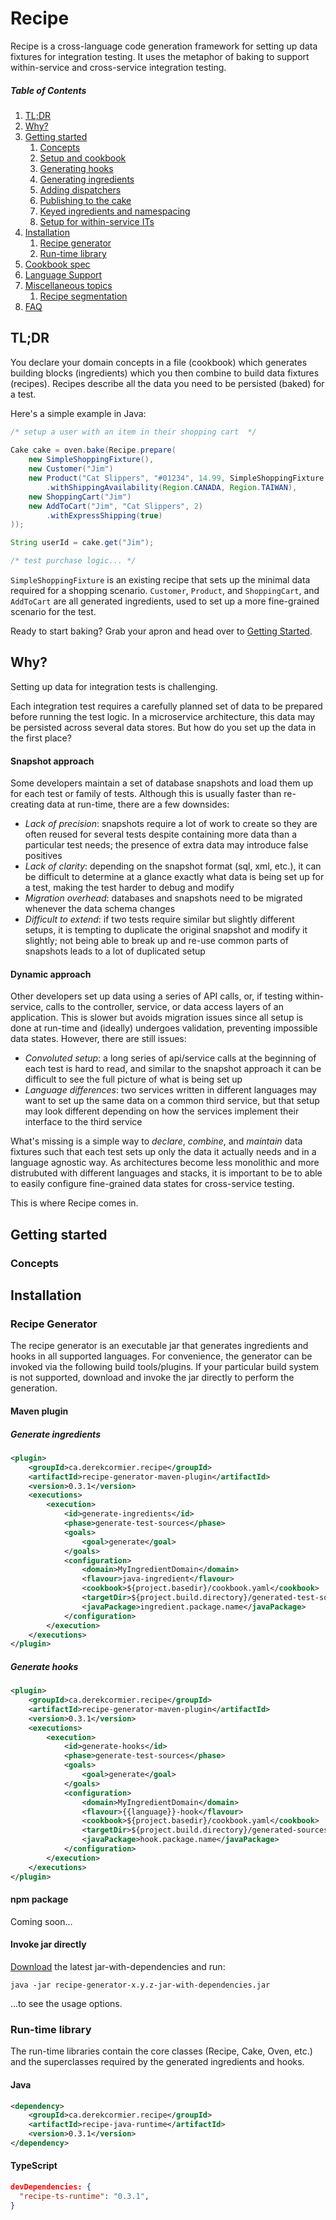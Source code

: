 # Recipe
Recipe is a cross-language code generation framework for setting up data fixtures for integration testing. It uses the metaphor of baking to support within-service and cross-service integration testing. 

##### Table of Contents
1. [TL;DR](#tldr)<br>
1. [Why?](#why)<br>
1. [Getting started](#getting-started)<br>
   1. [Concepts](#concepts)<br>
   1. [Setup and cookbook]()<br>
   1. [Generating hooks]()<br>
   1. [Generating ingredients]()<br>
   1. [Adding dispatchers]()<br>
   1. [Publishing to the cake]()<br>
   1. [Keyed ingredients and namespacing]()<br>
   1. [Setup for within-service ITs]()<br>
1. [Installation](#installation)<br>
   1. [Recipe generator](#generator)<br>
   1. [Run-time library](#runtime)<br>
1. [Cookbook spec]()<br>
1. [Language Support]()<br>
1. [Miscellaneous topics]()<br>
    1. [Recipe segmentation]()<br>
1. [FAQ]()<br>

<a name="tldr"/>

## TL;DR

You declare your domain concepts in a file (cookbook) which generates building blocks (ingredients) which you then combine to build data fixtures (recipes). Recipes describe all the data you need to be persisted (baked) for a test.

Here's a simple example in Java:  

```java
/* setup a user with an item in their shopping cart  */
 
Cake cake = oven.bake(Recipe.prepare(
    new SimpleShoppingFixture(),
    new Customer("Jim")
    new Product("Cat Slippers", "#01234", 14.99, SimpleShoppingFixture.MAIN_WAREHOUSE)
        .withShippingAvailability(Region.CANADA, Region.TAIWAN),
    new ShoppingCart("Jim")
    new AddToCart("Jim", "Cat Slippers", 2)
        .withExpressShipping(true)
));

String userId = cake.get("Jim");

/* test purchase logic... */
 ``` 
`SimpleShoppingFixture` is an existing recipe that sets up the minimal data required for a shopping scenario. `Customer`, `Product`, and `ShoppingCart`, and `AddToCart` are all generated ingredients, used to set up a more fine-grained scenario for the test.

Ready to start baking? Grab your apron and head over to [Getting Started](#getting-started).

<a name="why"/>

## Why?

Setting up data for integration tests is challenging.

Each integration test requires a carefully planned set of data to be prepared before running the test logic. In a microservice architecture, this data may be persisted across several data stores. But how do you set up the data in the first place?

#### Snapshot approach

Some developers maintain a set of database snapshots and load them up for each test or family of tests. Although this is usually faster than re-creating data at run-time, there are a few downsides:
* *Lack of precision*: snapshots require a lot of work to create so they are often reused for several tests despite containing more data than a particular test needs; the presence of extra data may introduce false positives
* *Lack of clarity*: depending on the snapshot format (sql, xml, etc.), it can be difficult to determine at a glance exactly what data is being set up for a test, making the test harder to debug and modify
* *Migration overhead*: databases and snapshots need to be migrated whenever the data schema changes
* *Difficult to extend*: if two tests require similar but slightly different setups, it is tempting to duplicate the original snapshot and modify it slightly; not being able to break up and re-use common parts of snapshots leads to a lot of duplicated setup

#### Dynamic approach

Other developers set up data using a series of API calls, or, if testing within-service, calls to the controller, service, or data access layers of an application. This is slower but avoids migration issues since all setup is done at run-time and (ideally) undergoes  validation, preventing impossible data states. However, there are still issues:
* *Convoluted setup*: a long series of api/service calls at the beginning of each test is hard to read, and similar to the snapshot approach it can be difficult to see the full picture of what is being set up 
* *Language differences*: two services written in different languages may want to set up the same data on a common third service, but that setup may look different depending on how the services implement their interface to the third service 

What's missing is a simple way to *declare*, *combine*, and *maintain* data fixtures such that each test sets up only the data it actually needs and in a language agnostic way. As architectures become less monolithic and more distrubuted with different languages and stacks, it is important to be to able to easily configure fine-grained data states for cross-service testing.

This is where Recipe comes in.

<a name="getting-started"/>

## Getting started

<a name="concepts"/>

### Concepts

<a name="installation"/>

## Installation

<a name="generator"/>

### Recipe Generator
The recipe generator is an executable jar that generates ingredients and hooks in all supported languages. For convenience, the generator can be invoked via the following build tools/plugins. If your particular build system is not supported, download and invoke the jar directly to perform the generation.

#### Maven plugin

##### Generate ingredients

```xml
<plugin>
    <groupId>ca.derekcormier.recipe</groupId>
    <artifactId>recipe-generator-maven-plugin</artifactId>
    <version>0.3.1</version>
    <executions>
        <execution>
            <id>generate-ingredients</id>
            <phase>generate-test-sources</phase>
            <goals>
                <goal>generate</goal>
            </goals>
            <configuration>
                <domain>MyIngredientDomain</domain>
                <flavour>java-ingredient</flavour>
                <cookbook>${project.basedir}/cookbook.yaml</cookbook>
                <targetDir>${project.build.directory}/generated-test-sources/recipe</targetDir>
                <javaPackage>ingredient.package.name</javaPackage>
            </configuration>
        </execution>
    </executions>
</plugin>
```
##### Generate hooks
```xml
<plugin>
    <groupId>ca.derekcormier.recipe</groupId>
    <artifactId>recipe-generator-maven-plugin</artifactId>
    <version>0.3.1</version>
    <executions>
        <execution>
            <id>generate-hooks</id>
            <phase>generate-test-sources</phase>
            <goals>
                <goal>generate</goal>
            </goals>
            <configuration>
                <domain>MyIngredientDomain</domain>
                <flavour>{{language}}-hook</flavour>
                <cookbook>${project.basedir}/cookbook.yaml</cookbook>
                <targetDir>${project.build.directory}/generated-sources/recipe</targetDir>
                <javaPackage>hook.package.name</javaPackage>
            </configuration>
        </execution>
    </executions>
</plugin>
```

#### npm package
Coming soon...

#### Invoke jar directly

[Download](https://search.maven.org/#search%7Cga%7C1%7Ca%3A%22recipe-generator%22) the latest jar-with-dependencies and run:

```java -jar recipe-generator-x.y.z-jar-with-dependencies.jar```

...to see the usage options.

<a name="runtime"/>

### Run-time library

The run-time libraries contain the core classes (Recipe, Cake, Oven, etc.) and the superclasses required by the generated ingredients and hooks.

#### Java
```xml
<dependency>
    <groupId>ca.derekcormier.recipe</groupId>
    <artifactId>recipe-java-runtime</artifactId>
    <version>0.3.1</version>
</dependency>
```
#### TypeScript
```json
devDependencies: {
  "recipe-ts-runtime": "0.3.1",
}
```
